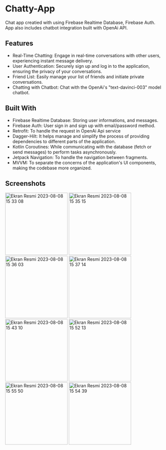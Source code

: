 # Chatty-App
Chat app creatied with using Firebase Realtime Database, Firebase Auth. App also includes chatbot integration built with OpenAi API. 

## Features
- Real-Time Chatting: Engage in real-time conversations with other users, experiencing instant message delivery.
- User Authentication: Securely sign up and log in to the application, ensuring the privacy of your conversations.
- Friend List: Easily manage your list of friends and initiate private conversations.
- Chatting with Chatbot: Chat with the  OpenAi's "text-davinci-003" model chatbot.

## Built With
- Firebase Realtime Database: Storing user informations, and messages.
- Firebase Auth: User sign in and sign up with email/password method.
- Retrofit: To handle the request in OpenAi Api service
- Dagger-Hilt: It helps manage and simplify the process of providing dependencies to different parts of the application.
- Kotlin Coroutines: While communicating with the database (fetch or send messages) to perform tasks asynchronously.
- Jetpack Navigation: To handle the navigation between fragments.
- MVVM: To separate the concerns of the application's UI components, making the codebase more organized.

## Screenshots
<img width="200" alt="Ekran Resmi 2023-08-08 15 33 08" src="https://github.com/melikegoren/Chatty-App/assets/79282676/eb2b2178-e886-4ab6-a369-06026a2dcf36">
<img width="200" alt="Ekran Resmi 2023-08-08 15 35 15" src="https://github.com/melikegoren/Chatty-App/assets/79282676/ddac6a0d-f2a3-4d0e-a2ec-7bd13f721bd1">
<img width="200" alt="Ekran Resmi 2023-08-08 15 36 03" src="https://github.com/melikegoren/Chatty-App/assets/79282676/0f058f8c-9064-48e1-b1c8-e98efafe27fb">
<img width="200" alt="Ekran Resmi 2023-08-08 15 37 14" src="https://github.com/melikegoren/Chatty-App/assets/79282676/1287c07e-5e99-46fd-badd-6f3d9f99422e">
<img width="200" alt="Ekran Resmi 2023-08-08 15 43 10" src="https://github.com/melikegoren/Chatty-App/assets/79282676/21f538c9-95c4-4a24-9e33-7b3dd1c70b29">
<img width="200" alt="Ekran Resmi 2023-08-08 15 52 13" src="https://github.com/melikegoren/Chatty-App/assets/79282676/33a35713-2dbd-45a1-987f-dda465944d2a">
<img width="200" alt="Ekran Resmi 2023-08-08 15 55 50" src="https://github.com/melikegoren/Chatty-App/assets/79282676/f2e81c68-7061-4622-aa91-0456d114fd06">
<img width="200" alt="Ekran Resmi 2023-08-08 15 54 39" src="https://github.com/melikegoren/Chatty-App/assets/79282676/6db4fee1-a430-4436-9fb1-a5d79105761e">
